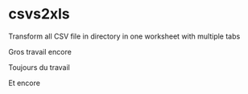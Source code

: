 # csvs2xls
Transform all CSV file in directory in one worksheet with multiple tabs

Gros travail encore

Toujours du travail

Et encore
